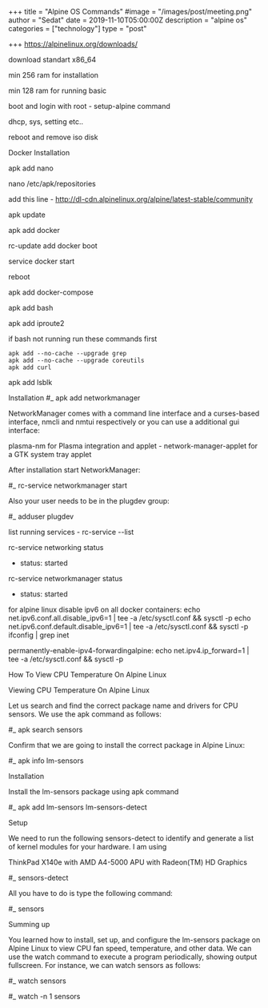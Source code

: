 +++
title = "Alpine OS Commands"
#image = "/images/post/meeting.png"
author = "Sedat"
date = 2019-11-10T05:00:00Z
description = "alpine os"
categories = ["technology"]
type = "post"

+++
https://alpinelinux.org/downloads/

download standart x86_64


min 256 ram for installation

min 128 ram for running basic


boot and login with root - setup-alpine command

dhcp, sys, setting etc..

reboot and remove iso disk




Docker Installation

apk add nano

nano /etc/apk/repositories

add this line - http://dl-cdn.alpinelinux.org/alpine/latest-stable/community

apk update

apk add docker

rc-update add docker boot

service docker start

reboot



apk add docker-compose

apk add bash

apk add iproute2




if bash not running run these commands first
```
apk add --no-cache --upgrade grep
apk add --no-cache --upgrade coreutils
apk add curl
```

apk add lsblk













Installation
#_ apk add networkmanager


NetworkManager comes with a command line interface and a curses-based interface, nmcli and nmtui respectively or you can use a additional gui interface:

plasma-nm for Plasma integration and applet - network-manager-applet for a GTK system tray applet

After installation start NetworkManager:

#_ rc-service networkmanager start


Also your user needs to be in the plugdev group:

#_ adduser <YourUsInstallationername> plugdev









list running services - rc-service --list

rc-service networking status
 * status: started

rc-service networkmanager status
 * status: started




for alpine linux disable ipv6 on all docker containers:
echo net.ipv6.conf.all.disable_ipv6=1 | tee -a /etc/sysctl.conf && sysctl -p
echo net.ipv6.conf.default.disable_ipv6=1 | tee -a /etc/sysctl.conf && sysctl -p
ifconfig | grep inet


permanently-enable-ipv4-forwardingalpine:
echo net.ipv4.ip_forward=1 | tee -a /etc/sysctl.conf && sysctl -p




How To View CPU Temperature On Alpine Linux

Viewing CPU Temperature On Alpine Linux

Let us search and find the correct package name and drivers for CPU sensors. We use the apk command as follows:

#_ apk search sensors

Confirm that we are going to install the correct package in Alpine Linux:

#_ apk info lm-sensors


Installation

Install the lm-sensors package using apk command

#_ apk add lm-sensors lm-sensors-detect

Setup

We need to run the following sensors-detect to identify and generate a list of kernel modules for your hardware. I am using 

ThinkPad X140e with AMD A4-5000 APU with Radeon(TM) HD Graphics

#_ sensors-detect

All you have to do is type the following command:

#_ sensors

Summing up

You learned how to install, set up, and configure the lm-sensors package on Alpine Linux to view CPU fan speed, temperature, and other data. We can use the watch command to execute a program periodically, showing output fullscreen. For instance, we can watch sensors as follows:

#_ watch sensors

#_ watch -n 1 sensors








